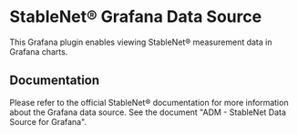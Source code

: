 # StableNet® Grafana Data Source

This Grafana plugin enables viewing StableNet® measurement data in Grafana charts.

## Documentation

Please refer to the official StableNet® documentation for more information about the Grafana data source.
See the document "ADM - StableNet Data Source for Grafana".
